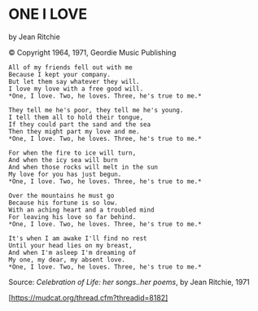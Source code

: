 ---
---
ONE I LOVE
==========
by Jean Ritchie

© Copyright 1964, 1971, Geordie Music Publishing

    All of my friends fell out with me
    Because I kept your company.
    But let them say whatever they will.
    I love my love with a free good will.
    *One, I love. Two, he loves. Three, he's true to me.*

    They tell me he's poor, they tell me he's young.
    I tell them all to hold their tongue,
    If they could part the sand and the sea
    Then they might part my love and me.
    *One, I love. Two, he loves. Three, he's true to me.*

    For when the fire to ice will turn,
    And when the icy sea will burn
    And when those rocks will melt in the sun
    My love for you has just begun.
    *One, I love. Two, he loves. Three, he's true to me.*

    Over the mountains he must go
    Because his fortune is so low.
    With an aching heart and a troubled mind
    For leaving his love so far behind.
    *One, I love. Two, he loves. Three, he's true to me.*

    It's when I am awake I'll find no rest
    Until your head lies on my breast,
    And when I'm asleep I'm dreaming of
    My one, my dear, my absent love.
    *One, I love. Two, he loves. Three, he's true to me.*

Source: *Celebration of Life: her songs..her poems*, by Jean Ritchie, 1971

[https://mudcat.org/thread.cfm?threadid=8182]

